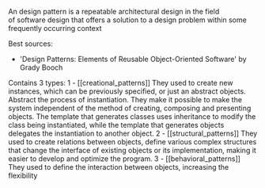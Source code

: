 An design pattern is a repeatable architectural design in the field of software design that offers a solution to a design problem within some frequently occurring context

Best sources: 
 - 'Design Patterns: Elements of Reusable Object-Oriented Software' by Grady Booch 

Contains 3 types:
	1 - [[creational_patterns]]
		They used to create new instances, which can be previously specified, or just an abstract objects. Abstract the process of instantiation. They make it possible to make the system independent of the method of creating, composing and presenting objects. The template that generates classes uses inheritance to modify the class being instantiated, while the template that generates objects delegates the instantiation to another object.
	2 - [[structural_patterns]]
		They used to create relations between objects, define various complex structures that change the interface of existing objects or its implementation, making it easier to develop and optimize the program.
	3 - [[behavioral_patterns]]
		They used to define the interaction between objects, increasing the flexibility

